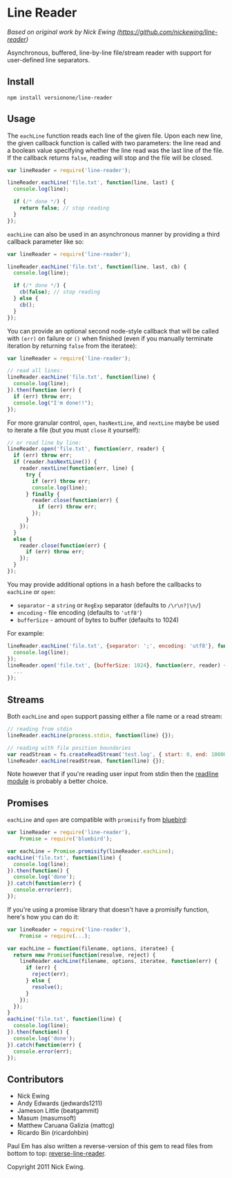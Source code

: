 Line Reader
===========
_Based on original work by Nick Ewing (https://github.com/nickewing/line-reader)_

Asynchronous, buffered, line-by-line file/stream reader with support for
user-defined line separators.

Install
-------

`npm install versionone/line-reader`

Usage
-----

The `eachLine` function reads each line of the given file.  Upon each new line,
the given callback function is called with two parameters: the line read and a
boolean value specifying whether the line read was the last line of the file.
If the callback returns `false`, reading will stop and the file will be closed.

```javascript
var lineReader = require('line-reader');

lineReader.eachLine('file.txt', function(line, last) {
  console.log(line);

  if (/* done */) {
    return false; // stop reading
  }
});
```

`eachLine` can also be used in an asynchronous manner by providing a third
callback parameter like so:

```javascript
var lineReader = require('line-reader');

lineReader.eachLine('file.txt', function(line, last, cb) {
  console.log(line);

  if (/* done */) {
    cb(false); // stop reading
  } else {
    cb();
  }
});
```

You can provide an optional second node-style callback that will be called with
`(err)` on failure or `()` when finished (even if you manually terminate iteration
by returning `false` from the iteratee):

```javascript
var lineReader = require('line-reader');

// read all lines:
lineReader.eachLine('file.txt', function(line) {
  console.log(line);
}).then(function (err) {
  if (err) throw err;
  console.log("I'm done!!");
});
```

For more granular control, `open`, `hasNextLine`, and `nextLine` maybe be used
to iterate a file (but you must `close` it yourself):

```javascript
// or read line by line:
lineReader.open('file.txt', function(err, reader) {
  if (err) throw err;
  if (reader.hasNextLine()) {
    reader.nextLine(function(err, line) {
      try {
        if (err) throw err;
        console.log(line);
      } finally {
        reader.close(function(err) {
          if (err) throw err;
        });
      }
    });
  }
  else {
    reader.close(function(err) {
      if (err) throw err;
    });
  }
});
```

You may provide additional options in a hash before the callbacks to `eachLine` or `open`:
* `separator`   - a `string` or `RegExp` separator (defaults to `/\r\n?|\n/`)
* `encoding`    - file encoding (defaults to `'utf8'`)
* `bufferSize`  - amount of bytes to buffer (defaults to 1024)

For example:

```javascript
lineReader.eachLine('file.txt', {separator: ';', encoding: 'utf8'}, function(line, last, cb) {
  console.log(line);
});
lineReader.open('file.txt', {bufferSize: 1024}, function(err, reader) {
  ...
});
```

Streams
-------

Both `eachLine` and `open` support passing either a file name or a read stream:

```javascript
// reading from stdin
lineReader.eachLine(process.stdin, function(line) {});

// reading with file position boundaries
var readStream = fs.createReadStream('test.log', { start: 0, end: 10000 });
lineReader.eachLine(readStream, function(line) {});
```

Note however that if you're reading user input from stdin then the
[readline module](https://nodejs.org/api/readline.html) is probably a better choice.

Promises
--------

`eachLine` and `open` are compatible with `promisify` from [bluebird](https://github.com/petkaantonov/bluebird/blob/master/API.md#promisepromisifyfunction-nodefunction--dynamic-receiver---function):

```javascript
var lineReader = require('line-reader'),
    Promise = require('bluebird');

var eachLine = Promise.promisify(lineReader.eachLine);
eachLine('file.txt', function(line) {
  console.log(line);
}).then(function() {
  console.log('done');
}).catch(function(err) {
  console.error(err);
});
```

If you're using a promise library that doesn't have a promisify function, here's how you can do it:

```javascript
var lineReader = require('line-reader'),
    Promise = require(...);

var eachLine = function(filename, options, iteratee) {
  return new Promise(function(resolve, reject) {
    lineReader.eachLine(filename, options, iteratee, function(err) {
      if (err) {
        reject(err);
      } else {
        resolve();
      }
    });
  });
}
eachLine('file.txt', function(line) {
  console.log(line);
}).then(function() {
  console.log('done');
}).catch(function(err) {
  console.error(err);
});
```

Contributors
------------

* Nick Ewing
* Andy Edwards (jedwards1211)
* Jameson Little (beatgammit)
* Masum (masumsoft)
* Matthew Caruana Galizia (mattcg)
* Ricardo Bin (ricardohbin)

Paul Em has also written a reverse-version of this gem to read files from bottom to top: [reverse-line-reader](https://github.com/paul-em/reverse-line-reader).

Copyright 2011 Nick Ewing.
